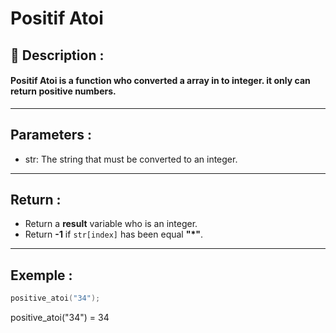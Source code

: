 # Positif Atoi

## 📝 Description :
#### Positif Atoi is a function who converted a array in to integer. it only can return positive numbers.
---
## Parameters :
- str: The string that must be converted to an integer.
---
## Return :
- Return a **result** variable who is an integer.
- Return **-1** if ```str[index]``` has been equal **"*"**.
---
## Exemple : 
```c
positive_atoi("34");
```
positive_atoi("34") = 34